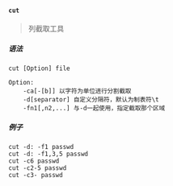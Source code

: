 #### `cut ` 

> 列截取工具

##### 语法

```shell
cut [Option] file
```

```shell
Option:
	-ca[-[b]] 以字符为单位进行分割截取
	-d[separator] 自定义分隔符，默认为制表符\t
	-fn1[,n2,...] 与-d一起使用，指定截取那个区域
```

##### 例子

```shell
cut -d: -f1 passwd
cut -d: -f1,3,5 passwd
cut -c6 passwd
cut -c2-5 passwd
cut -c3- passwd
```

